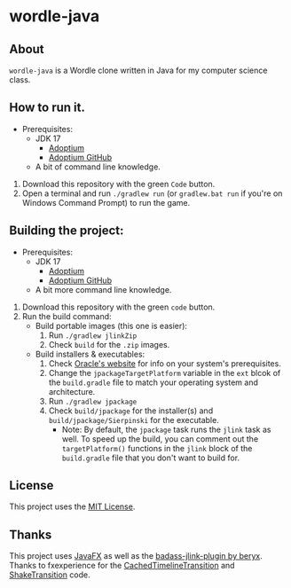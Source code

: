 # wordle-java

## About
`wordle-java` is a Wordle clone written in Java for my computer science class.

## How to run it.
- Prerequisites:
    - JDK 17
        - [Adoptium](https://adoptium.net/temurin/releases)
        - [Adoptium GitHub](https://github.com/adoptium/temurin17-binaries/releases)
    - A bit of command line knowledge.
1. Download this repository with the green `Code` button.
1. Open a terminal and run `./gradlew run` (or `gradlew.bat run` if you're on Windows Command Prompt) to run the game.

## Building the project:
- Prerequisites:
    - JDK 17
        - [Adoptium](https://adoptium.net/temurin/releases)
        - [Adoptium GitHub](https://github.com/adoptium/temurin17-binaries/releases)
    - A bit more command line knowledge. 
1. Download this repository with the green `code` button.
1. Run the build command:
    - Build portable images (this one is easier):
        1. Run `./gradlew jlinkZip`
        1. Check `build` for the `.zip` images.
    - Build installers & executables:
        1. Check [Oracle's website](https://docs.oracle.com/en/java/javase/14/jpackage/packaging-overview.html#GUID-786E15C0-2CE7-4BDF-9B2F-AC1C57249134:~:text=Java%20Runtime%20Requirements-,Packaging%20Pre%2DReqs,WiX%203.0%20or%20later%20is%20required.,-Application%20Preparation) for info on your system's prerequisites.
        1. Change the `jpackageTargetPlatform` variable in the `ext` blcok of the `build.gradle` file to match your operating system and architecture.
        1. Run `./gradlew jpackage`
        1. Check `build/jpackage` for the installer(s) and `build/jpackage/Sierpinski` for the executable.
            - Note: By default, the `jpackage` task runs the `jlink` task as well. To speed up the build, you can comment out the `targetPlatform()` functions in the `jlink` block of the `build.gradle` file that you don't want to build for.


## License
This project uses the [MIT License](https://opensource.org/licenses/MIT).

## Thanks
This project uses [JavaFX](https://openjfx.io) as well as the [badass-jlink-plugin by beryx](https://github.com/beryx/badass-jlink-plugin).
Thanks to fxexperience for the [CachedTimelineTransition](https://github.com/fxexperience/code/blob/master/FXExperienceControls/src/com/fxexperience/javafx/animation/CachedTimelineTransition.java) and [ShakeTransition](https://github.com/fxexperience/code/blob/master/FXExperienceControls/src/com/fxexperience/javafx/animation/ShakeTransition.java) code.

